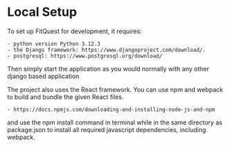 # Local Setup

To set up FitQuest for development, it requires:

    - python version Python 3.12.3
    - the Django framework: https://www.djangoproject.com/download/. 
    - postgresql: https://www.postgresql.org/download/
    
Then simply start the application as you would normally with any other django based application

The project also uses the React framework. You can use npm and webpack to build and bundle the given React files.

    - https://docs.npmjs.com/downloading-and-installing-node-js-and-npm
    
and use the npm install command in terminal while in the same directory as package.json to install all required javascript dependencies, including webpack. 
